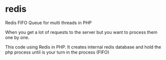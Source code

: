 # redis
Redis FIFO Queue for multi threads in PHP

When you get a lot of requests to the server but you want to process them one by one.

This code using Redis in PHP.
It creates internal redis database and hold the php process until is your turn in the process (FIFO)
